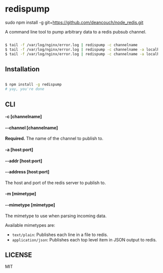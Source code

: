 # redispump


sudo npm install -g git+https://github.com/deancouch/node_redis.git


A command line tool to pump arbitrary data to a redis pubsub channel.

````sh

$ tail -f /var/log/nginx/error.log | redispump -c channelname
$ tail -f /var/log/nginx/error.log | redispump -c channelname -a localhost:6379
$ tail -f /var/log/nginx/error.log | redispump -c channelname -a localhost:6379 --mimetype text/plain

````

## Installation

````sh

$ npm install -g redispump
# yay, you're done

````

## CLI

#### -c [channelname]
#### --channel [channelname]

**Required.** The name of the channel to publish to.

#### -a [host:port]
#### --addr [host:port]
#### --address [host:port]

The host and port of the redis server to publish to.

#### -m [mimetype]
#### --mimetype [mimetype]

The mimetype to use when parsing incoming data.

Available mimetypes are:

* `text/plain`: Publishes each line in a file to redis.
* `application/json`: Publishes each top level item in JSON output to redis.


## LICENSE

MIT
